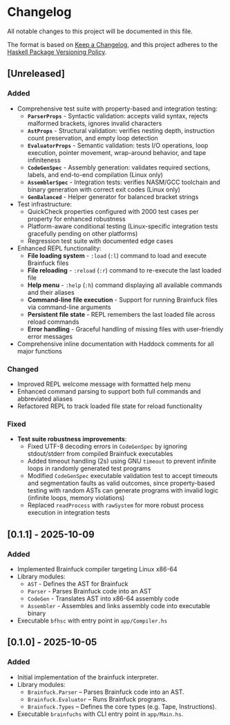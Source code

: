 # Changelog

All notable changes to this project will be documented in this file.

The format is based on [Keep a Changelog](https://keepachangelog.com/en/1.1.0/),
and this project adheres to the [Haskell Package Versioning Policy](https://pvp.haskell.org/).

## [Unreleased]

### Added
- Comprehensive test suite with property-based and integration testing:
  - **`ParserProps`** - Syntactic validation: accepts valid syntax, rejects malformed brackets, ignores invalid characters
  - **`AstProps`** - Structural validation: verifies nesting depth, instruction count preservation, and empty loop detection
  - **`EvaluatorProps`** - Semantic validation: tests I/O operations, loop execution, pointer movement, wrap-around behavior, and tape infiniteness
  - **`CodeGenSpec`** - Assembly generation: validates required sections, labels, and end-to-end compilation (Linux only)
  - **`AssemblerSpec`** - Integration tests: verifies NASM/GCC toolchain and binary generation with correct exit codes (Linux only)
  - **`GenBalanced`** - Helper generator for balanced bracket strings
- Test infrastructure:
  - QuickCheck properties configured with 2000 test cases per property for enhanced robustness
  - Platform-aware conditional testing (Linux-specific integration tests gracefully pending on other platforms)
  - Regression test suite with documented edge cases
- Enhanced REPL functionality:
  - **File loading system** - `:load` (`:l`) command to load and execute Brainfuck files
  - **File reloading** - `:reload` (`:r`) command to re-execute the last loaded file
  - **Help menu** - `:help` (`:h`) command displaying all available commands and their aliases
  - **Command-line file execution** - Support for running Brainfuck files via command-line arguments
  - **Persistent file state** - REPL remembers the last loaded file across reload commands
  - **Error handling** - Graceful handling of missing files with user-friendly error messages
- Comprehensive inline documentation with Haddock comments for all major functions

### Changed
- Improved REPL welcome message with formatted help menu
- Enhanced command parsing to support both full commands and abbreviated aliases
- Refactored REPL to track loaded file state for reload functionality

### Fixed
- **Test suite robustness improvements**:
  - Fixed UTF-8 decoding errors in `CodeGenSpec` by ignoring stdout/stderr from compiled Brainfuck executables
  - Added timeout handling (2s) using GNU `timeout` to prevent infinite loops in randomly generated test programs
  - Modified `CodeGenSpec` executable validation test to accept timeouts and segmentation faults as valid outcomes, since property-based testing with random ASTs can generate programs with invalid logic (infinite loops, memory violations)
  - Replaced `readProcess` with `rawSystem` for more robust process execution in integration tests

## [0.1.1] - 2025-10-09

### Added
- Implemented Brainfuck compiler targeting Linux x86-64
- Library modules:
  - `AST` - Defines the AST for Brainfuck
  - `Parser` - Parses Brainfuck code into an AST
  - `CodeGen` - Translates AST into x86-64 assembly code
  - `Assembler` - Assembles and links assembly code into executable binary
- Executable `bfhsc` with entry point in `app/Compiler.hs`

## [0.1.0] - 2025-10-05

### Added
- Initial implementation of the brainfuck interpreter.
- Library modules:
  - `Brainfuck.Parser` – Parses Brainfuck code into an AST.
  - `Brainfuck.Evaluator` – Runs Brainfuck programs.
  - `Brainfuck.Types` – Defines the core types (e.g. Tape, Instructions).
- Executable `brainfuchs` with CLI entry point in `app/Main.hs`.
